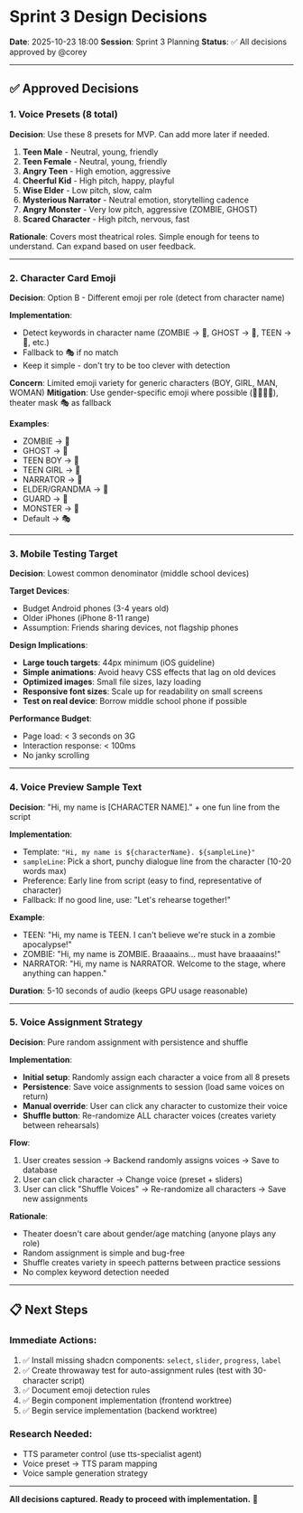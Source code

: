 # Sprint 3 Design Decisions

**Date**: 2025-10-23 18:00
**Session**: Sprint 3 Planning
**Status**: ✅ All decisions approved by @corey

---

## ✅ Approved Decisions

### 1. Voice Presets (8 total)
**Decision**: Use these 8 presets for MVP. Can add more later if needed.

1. **Teen Male** - Neutral, young, friendly
2. **Teen Female** - Neutral, young, friendly
3. **Angry Teen** - High emotion, aggressive
4. **Cheerful Kid** - High pitch, happy, playful
5. **Wise Elder** - Low pitch, slow, calm
6. **Mysterious Narrator** - Neutral emotion, storytelling cadence
7. **Angry Monster** - Very low pitch, aggressive (ZOMBIE, GHOST)
8. **Scared Character** - High pitch, nervous, fast

**Rationale**: Covers most theatrical roles. Simple enough for teens to understand. Can expand based on user feedback.

---

### 2. Character Card Emoji
**Decision**: Option B - Different emoji per role (detect from character name)

**Implementation**:
- Detect keywords in character name (ZOMBIE → 🧟, GHOST → 👻, TEEN → 🧑, etc.)
- Fallback to 🎭 if no match
- Keep it simple - don't try to be too clever with detection

**Concern**: Limited emoji variety for generic characters (BOY, GIRL, MAN, WOMAN)
**Mitigation**: Use gender-specific emoji where possible (👦👧👨👩), theater mask 🎭 as fallback

**Examples**:
- ZOMBIE → 🧟
- GHOST → 👻
- TEEN BOY → 🧑
- TEEN GIRL → 🧒
- NARRATOR → 📖
- ELDER/GRANDMA → 👵
- GUARD → 💂
- MONSTER → 👹
- Default → 🎭

---

### 3. Mobile Testing Target
**Decision**: Lowest common denominator (middle school devices)

**Target Devices**:
- Budget Android phones (3-4 years old)
- Older iPhones (iPhone 8-11 range)
- Assumption: Friends sharing devices, not flagship phones

**Design Implications**:
- **Large touch targets**: 44px minimum (iOS guideline)
- **Simple animations**: Avoid heavy CSS effects that lag on old devices
- **Optimized images**: Small file sizes, lazy loading
- **Responsive font sizes**: Scale up for readability on small screens
- **Test on real device**: Borrow middle school phone if possible

**Performance Budget**:
- Page load: < 3 seconds on 3G
- Interaction response: < 100ms
- No janky scrolling

---

### 4. Voice Preview Sample Text
**Decision**: "Hi, my name is [CHARACTER NAME]." + one fun line from the script

**Implementation**:
- Template: `"Hi, my name is ${characterName}. ${sampleLine}"`
- `sampleLine`: Pick a short, punchy dialogue line from the character (10-20 words max)
- Preference: Early line from script (easy to find, representative of character)
- Fallback: If no good line, use: "Let's rehearse together!"

**Example**:
- TEEN: "Hi, my name is TEEN. I can't believe we're stuck in a zombie apocalypse!"
- ZOMBIE: "Hi, my name is ZOMBIE. Braaaains... must have braaaains!"
- NARRATOR: "Hi, my name is NARRATOR. Welcome to the stage, where anything can happen."

**Duration**: 5-10 seconds of audio (keeps GPU usage reasonable)

---

### 5. Voice Assignment Strategy
**Decision**: Pure random assignment with persistence and shuffle

**Implementation**:
- **Initial setup**: Randomly assign each character a voice from all 8 presets
- **Persistence**: Save voice assignments to session (load same voices on return)
- **Manual override**: User can click any character to customize their voice
- **Shuffle button**: Re-randomize ALL character voices (creates variety between rehearsals)

**Flow**:
1. User creates session → Backend randomly assigns voices → Save to database
2. User can click character → Change voice (preset + sliders)
3. User can click "Shuffle Voices" → Re-randomize all characters → Save new assignments

**Rationale**:
- Theater doesn't care about gender/age matching (anyone plays any role)
- Random assignment is simple and bug-free
- Shuffle creates variety in speech patterns between practice sessions
- No complex keyword detection needed

---

## 📋 Next Steps

### Immediate Actions:
1. ✅ Install missing shadcn components: `select`, `slider`, `progress`, `label`
2. ✅ Create throwaway test for auto-assignment rules (test with 30-character script)
3. ✅ Document emoji detection rules
4. ✅ Begin component implementation (frontend worktree)
5. ✅ Begin service implementation (backend worktree)

### Research Needed:
- TTS parameter control (use tts-specialist agent)
- Voice preset → TTS param mapping
- Voice sample generation strategy

---

**All decisions captured. Ready to proceed with implementation.** 🚀
